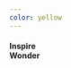 ```yaml
---
color: yellow
---
```

<div class="contained center-align white-text">
  <h4 class="sans mega-slide-text scale-text">Inspire<br />Wonder</h4>
</div>
